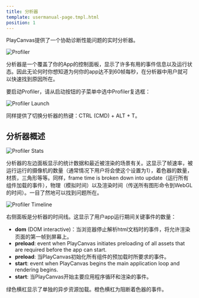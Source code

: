 ```yaml
---
title: 分析器
template: usermanual-page.tmpl.html
position: 1
---
```


PlayCanvas提供了一个协助诊断性能问题的实时分析器。

![Profiler][1]

分析器是一个覆盖了你的App的控制面板，显示了许多有用的事件信息以及运行状态。因此无论何时你想知道为何你的app达不到60帧每秒，在分析器中用户就可以快速找到原因所在。

要启动Profiler，请从启动按钮的子菜单中选中Profiler复选框：

![Profiler Launch][2]

同样提供了切换分析器的热键：CTRL (CMD) + ALT + T。

## 分析器概述

![Profiler Stats][3]

分析器的左边面板显示的统计数据和最近被渲染的场景有关。这显示了帧速率，被运行运行的摄像机的数量（通常情况下用户将会使这个设置为1），着色器的数量，材质，三角形等等。同样，frame time is broken down into update（运行所有组件加载的事件），物理（模拟时间）以及渲染时间（传送所有图形命令到WebGL的时间）。一目了然地可以找到问题所在。

![Profiler Timeline][4]

右侧面板是分析器的时间线。这显示了用户app运行期间关键事件的数量：

* **dom** (DOM interactive)：当浏览器停止解析html文档时的事件，将允许渲染页面的第一帧到屏幕上。
* **preload**: event when PlayCanvas initiates preloading of all assets that are required before the app can start.
* **preload**: 当PlayCanvas初始化所有组件的预加载时所要求的事件。
* **start**: event when PlayCanvas begins the main application loop and rendering begins.
* **start**: 当PlayCanvas开始主要应用程序循环和渲染的事件。

绿色横杠显示了单独的异步资源加载。橙色横杠为阻断着色器的事件。

[1]: /images/user-manual/optimization/profiler/profiler.png
[2]: /images/user-manual/optimization/profiler/profiler_launch.png
[3]: /images/user-manual/optimization/profiler/profiler_stats.png
[4]: /images/user-manual/optimization/profiler/profiler_timeline.png

